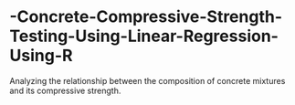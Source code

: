 # -Concrete-Compressive-Strength-Testing-Using-Linear-Regression-Using-R
 Analyzing the relationship between the composition of concrete mixtures and its compressive strength.
